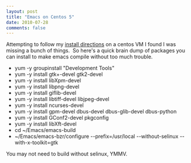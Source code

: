 ```yaml
---
layout: post
title: "Emacs on Centos 5"
date: 2010-07-28
comments: false
---
```


<div class='post'>
    Attempting to follow my <a href="http://blog.penzilla.net/2009/12/emacs-23-on-leopard.html">install
        directions</a>&nbsp;on a centos VM I found I was missing a bunch of things. &nbsp;So here's a quick brain dump
    of packages you can install to make emacs compile without too much trouble.<br />
    <ul>
        <li>yum -y groupinstall "Development Tools"</li>
        <li>yum -y install gtk+-devel gtk2-devel</li>
        <li>yum -y install libXpm-devel</li>
        <li>yum -y install libpng-devel</li>
        <li>yum -y install giflib-devel</li>
        <li>yum -y install libtiff-devel libjpeg-devel</li>
        <li>yum -y install ncurses-devel</li>
        <li>yum -y install gpm-devel dbus-devel dbus-glib-devel dbus-python</li>
        <li>yum -y install GConf2-devel pkgconfig</li>
        <li>yum -y install libXft-devel</li>
        <li>cd ~/Emacs/emacs-build</li>
        <li>~/Emacs/emacs-bzr/configure --prefix=/usr/local --without-selinux --with-x-toolkit=gtk</li>
    </ul>
    <div>You may not need to build without selinux, YMMV.</div>
</div>